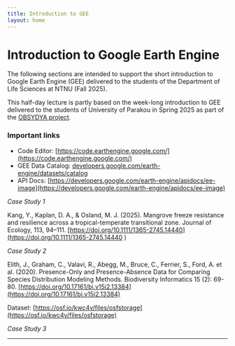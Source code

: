```yaml
---
title: Introduction to GEE
layout: home
---
```


# Introduction to Google Earth Engine

The following sections are intended to support the short introduction to Google Earth Engine (GEE) delivered to the students of the Department of Life Sciences at NTNU (Fall 2025).

This half-day lecture is partly based on the week-long introduction to GEE delivered to the students of University of Parakou in Spring 2025 as part of the [OBSYDYA project](https://www.obsydya.org/).

### Important links

- Code Editor: [https://code.earthengine.google.com/](https://code.earthengine.google.com/)
- GEE Data Catalog: [developers.google.com/earth-engine/datasets/catalog](https://developers.google.com/earth-engine/datasets/catalog)
- API Docs: [https://developers.google.com/earth-engine/apidocs/ee-image](https://developers.google.com/earth-engine/apidocs/ee-image)


*Case Study 1*

Kang, Y., Kaplan, D. A., & Osland, M. J. (2025). Mangrove freeze resistance and resilience across a tropical-temperate transitional zone. Journal of Ecology, 113, 94–111. [https://doi.org/10.1111/1365-2745.14440](https://doi.org/10.1111/1365-2745.14440 )

 
*Case Study 2*

Elith, J., Graham, C., Valavi, R., Abegg, M., Bruce, C., Ferrier, S., Ford, A. et al. (2020). Presence-Only and Presence-Absence Data for Comparing Species Distribution Modeling Methods. Biodiversity Informatics 15 (2): 69-80. [https://doi.org/10.17161/bi.v15i2.13384](https://doi.org/10.17161/bi.v15i2.13384)

Dataset: [https://osf.io/kwc4v/files/osfstorage](https://osf.io/kwc4v/files/osfstorage)


*Case Study 3*


----

[Just the Docs]: https://just-the-docs.github.io/just-the-docs/
[GitHub Pages]: https://docs.github.com/en/pages
[README]: https://github.com/just-the-docs/just-the-docs-template/blob/main/README.md
[Jekyll]: https://jekyllrb.com
[GitHub Pages / Actions workflow]: https://github.blog/changelog/2022-07-27-github-pages-custom-github-actions-workflows-beta/
[use this template]: https://github.com/just-the-docs/just-the-docs-template/generate
